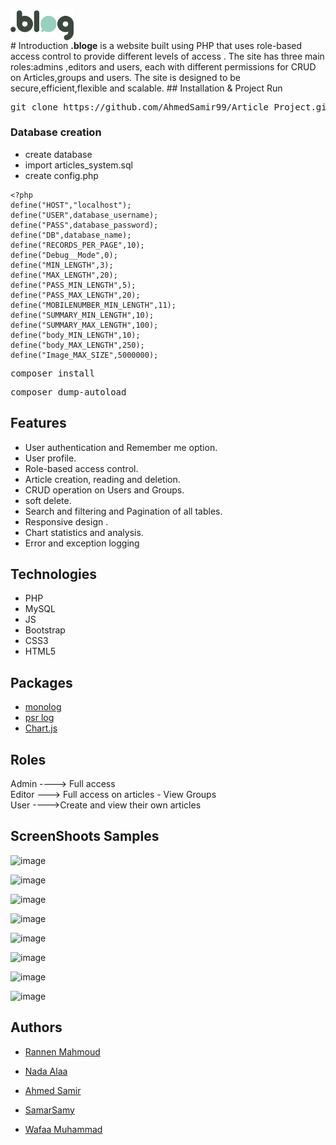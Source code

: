 <div style="display:flex;text-align: center; width:100%">
  <img align="center" src="images/blog1.png" style="width:20%">
</div>
# Introduction
<b>.bloge</b> is a website built using PHP that uses role-based access control to provide different levels of access . The site has three main roles:admins ,editors and users, each with different permissions for CRUD on Articles,groups and users. The site is designed to be secure,efficient,flexible and scalable.
## Installation & Project Run
<pre>
git clone https://github.com/AhmedSamir99/Article_Project.git
</pre>

### Database creation
- create database
- import articles_system.sql
- create config.php


```
<?php
define("HOST","localhost");
define("USER",database_username);
define("PASS",database_password);
define("DB",database_name);
define("RECORDS_PER_PAGE",10);
define("Debug__Mode",0);
define("MIN_LENGTH",3);
define("MAX_LENGTH",20);
define("PASS_MIN_LENGTH",5);
define("PASS_MAX_LENGTH",20);
define("MOBILENUMBER_MIN_LENGTH",11);
define("SUMMARY_MIN_LENGTH",10);
define("SUMMARY_MAX_LENGTH",100);
define("body_MIN_LENGTH",10);
define("body_MAX_LENGTH",250);
define("Image_MAX_SIZE",5000000);

```

<pre>
composer install
</pre>

<pre>
composer dump-autoload
</pre>



## Features

- User authentication and Remember me option.
- User profile.
- Role-based access control.
- Article creation, reading and deletion.
- CRUD operation on Users and Groups.
- soft delete.
- Search and filtering and Pagination of all tables.
- Responsive design .
- Chart statistics and analysis.
- Error and exception logging

## Technologies
- PHP
- MySQL
- JS
- Bootstrap
- CSS3
- HTML5

## Packages
- [monolog](https://github.com/Seldaek/monolog)
- [psr log](https://github.com/php-fig/log)
- [Chart.js](https://www.chartjs.org/)

## Roles 

 Admin ----> Full access <br>
 Editor ---> Full access on articles - View Groups <br>
 User ---->Create and view their own articles 

## ScreenShoots Samples
![image](https://user-images.githubusercontent.com/104720889/235434643-331246aa-49f1-4b98-a405-17ffe541407a.png)

![image](https://user-images.githubusercontent.com/104720889/235434741-a93349fd-3e36-4a6d-8d8a-85b3235774e8.png)

![image](https://user-images.githubusercontent.com/104720889/235434832-80b8346f-1677-416f-9255-db62b3663d9f.png)

![image](https://user-images.githubusercontent.com/104720889/235434935-20aa6135-eeb2-4564-a5e1-218b5d3ba4a4.png)

![image](https://user-images.githubusercontent.com/104720889/235435006-ed2f314d-4f83-4f89-8274-0e50ecc93965.png)

![image](https://user-images.githubusercontent.com/104720889/235435123-d6365524-6b19-4c55-96b0-75faeebbae49.png)

![image](https://user-images.githubusercontent.com/104720889/235435271-bb3c7c5b-79b6-4c15-b723-80f1fe908737.png)

![image](https://user-images.githubusercontent.com/104720889/235435595-e735e300-c611-4d64-92e0-c81db4dbdd2d.png)


## Authors

- [Rannen Mahmoud](https://github.com/raneenmahmoud)

- [Nada Alaa](https://github.com/NadaAlaaEldeen)

- [Ahmed Samir](https://github.com/AhmedSamir99)

- [SamarSamy](https://github.com/SamarSamyE)

- [Wafaa Muhammad](https://github.com/wafaamuhammad123)
